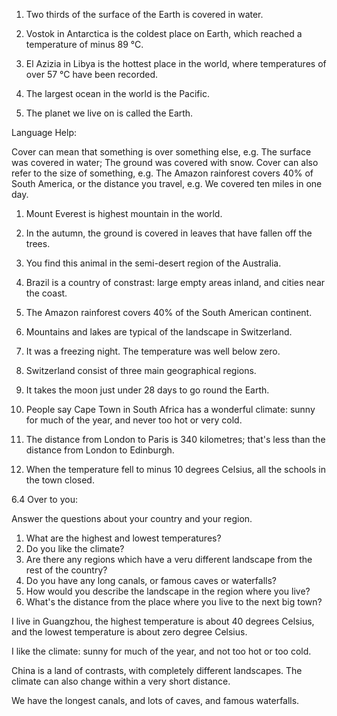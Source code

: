 1. Two thirds of the surface of the Earth is covered in water.

2. Vostok in Antarctica is the coldest place on Earth, which reached a temperature of minus 89 °C.

3. El Azizia in Libya is the hottest place in the world, where temperatures of over 57 °C have been recorded.

4. The largest ocean in the world is the Pacific.

5. The planet we live on is called the Earth.

Language Help:

Cover can mean that something is over something else, e.g. The surface was covered in water; The ground was covered with snow. Cover can also refer to the size of something, e.g. The Amazon rainforest covers 40% of South America, or the distance you travel, e.g. We covered ten miles in one day.

1. Mount Everest is highest mountain in the world.

2. In the autumn, the ground is covered in leaves that have fallen off the trees.

3. You find this animal in the semi-desert region of the Australia.

4. Brazil is a country of constrast: large empty areas inland, and cities near the coast.

5. The Amazon rainforest covers 40% of the South American continent.

6. Mountains and lakes are typical of the landscape in Switzerland.

7.  It was a freezing night. The temperature was well below zero.

8.  Switzerland consist of three main geographical regions.
    
9.  It takes the moon just under 28 days to go round the Earth.

10. People say Cape Town in South Africa has a wonderful climate: sunny for much of the year, and never too hot or very cold.

11. The distance from London to Paris is 340 kilometres; that's less than the distance from London to Edinburgh.

12. When the temperature fell to minus 10 degrees Celsius, all the schools in the town closed.


6.4 Over to you:

Answer the questions about your country and your region.

1. What are the highest and lowest temperatures?
2. Do you like the climate?
3. Are there any regions which have a veru different landscape from the rest of the country?
4. Do you have any long canals, or famous caves or waterfalls?
5. How would you describe the landscape in the region where you live?
6. What's the distance from the place where you live to the next big town?


I live in Guangzhou, the highest temperature is about 40 degrees Celsius, and the lowest temperature is about zero degree Celsius. 

I like the climate: sunny for much of the year, and not too hot or too cold. 

China is a land of contrasts, with completely different landscapes. The climate can also change within a very short distance.

We have the longest canals, and lots of caves, and famous waterfalls.